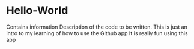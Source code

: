 # Hello-World
Contains information
Description of the code to be written.
This is just an intro to my learning of how to use the Github app
It is really fun using this app
